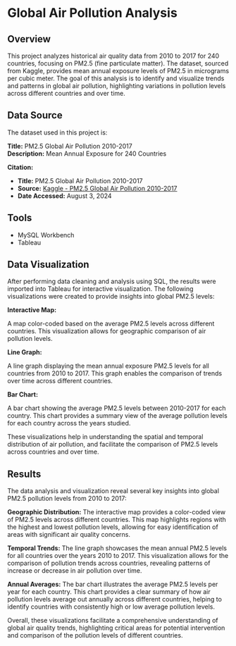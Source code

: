 # Global Air Pollution Analysis

## Overview

This project analyzes historical air quality data from 2010 to 2017 for 240 countries, focusing on PM2.5 (fine particulate matter). The dataset, sourced from Kaggle, provides mean annual exposure levels of PM2.5 in micrograms per cubic meter. The goal of this analysis is to identify and visualize trends and patterns in global air pollution, highlighting variations in pollution levels across different countries and over time.

## Data Source

The dataset used in this project is:

**Title:** PM2.5 Global Air Pollution 2010-2017  
**Description:** Mean Annual Exposure for 240 Countries

**Citation:**

- **Title:** PM2.5 Global Air Pollution 2010-2017
- **Source:** [Kaggle - PM2.5 Global Air Pollution 2010-2017](https://www.kaggle.com/datasets/sanaulla2/pm25-global-air-pollution-20102017)
- **Date Accessed:** August 3, 2024
  
## Tools

- MySQL Workbench
- Tableau

## Data Visualization
After performing data cleaning and analysis using SQL, the results were imported into Tableau for interactive visualization. The following visualizations were created to provide insights into global PM2.5 levels:

**Interactive Map:**

A map color-coded based on the average PM2.5 levels across different countries. This visualization allows for geographic comparison of air pollution levels.

**Line Graph:**

A line graph displaying the mean annual exposure PM2.5 levels for all countries from 2010 to 2017. This graph enables the comparison of trends over time across different countries.

**Bar Chart:**

A bar chart showing the average PM2.5 levels between 2010-2017 for each country. This chart provides a summary view of the average pollution levels for each country across the years studied.

These visualizations help in understanding the spatial and temporal distribution of air pollution, and facilitate the comparison of PM2.5 levels across countries and over time.

## Results
The data analysis and visualization reveal several key insights into global PM2.5 pollution levels from 2010 to 2017:

**Geographic Distribution:** The interactive map provides a color-coded view of PM2.5 levels across different countries. This map highlights regions with the highest and lowest pollution levels, allowing for easy identification of areas with significant air quality concerns.

**Temporal Trends:** The line graph showcases the mean annual PM2.5 levels for all countries over the years 2010 to 2017. This visualization allows for the comparison of pollution trends across countries, revealing patterns of increase or decrease in air pollution over time.

**Annual Averages:** The bar chart illustrates the average PM2.5 levels per year for each country. This chart provides a clear summary of how air pollution levels average out annually across different countries, helping to identify countries with consistently high or low average pollution levels.

Overall, these visualizations facilitate a comprehensive understanding of global air quality trends, highlighting critical areas for potential intervention and comparison of the pollution levels of different countries.
